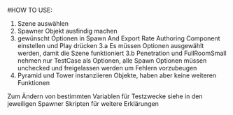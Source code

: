 #HOW TO USE: 

1. Szene auswählen 
2. Spawner Objekt ausfindig machen
3. gewünscht Optionen in Spawn And Export Rate Authoring Component einstellen und Play drücken
	3.a Es müssen Optionen ausgewählt werden, damit die Szene funktioniert
	3.b Penetration und FullRoomSmall nehmen nur TestCase als Optionen, alle Spawn Optionen müssen unchecked und freigelassen werden um Fehlern vorzubeugen
4. Pyramid und Tower instanziieren Objekte, haben aber keine weiteren Funktionen

Zum Ändern von bestimmten Variablen für Testzwecke siehe in den jeweiligen Spawner Skripten für weitere Erklärungen